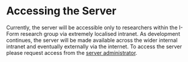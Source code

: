 # Accessing the Server
<p>Currently, the server will be accessible only to researchers within the I-Form research group via extremely localised intranet. As development continues, the server will be made available across the wider internal intranet and eventually externally via the internet. To access the server please request access from the <a href="mailto:cian.hughes@dcu.ie">server administrator</a>.</p>
